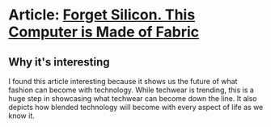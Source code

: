# Article: [Forget Silicon. This Computer is Made of Fabric](https://www.wired.com/story/fabric-nylon-computer-jacket-disability-aid/)
## Why it's interesting
I found this article interesting because it shows us the future of what fashion can become with technology. While techwear is trending, this is a huge step in showcasing what techwear can become down the line. It also depicts how blended technology will become with every aspect of life as we know it. 